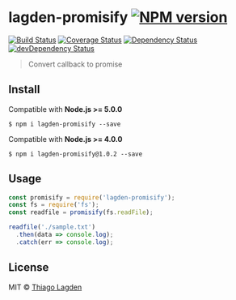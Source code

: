 # lagden-promisify [![NPM version](https://img.shields.io/npm/v/lagden-promisify.svg)](https://www.npmjs.com/package/lagden-promisify)
[![Build Status](https://travis-ci.org/lagden/promisify.svg?branch=master)](https://travis-ci.org/lagden/promisify)
[![Coverage Status](https://coveralls.io/repos/lagden/promisify/badge.svg?branch=master&service=github)](https://coveralls.io/github/lagden/promisify?branch=master)
[![Dependency Status](https://david-dm.org/lagden/promisify.svg)](https://david-dm.org/lagden/promisify)
[![devDependency Status](https://david-dm.org/lagden/promisify/dev-status.svg)](https://david-dm.org/lagden/promisify#info=devDependencies)

> Convert callback to promise


## Install

Compatible with **Node.js >= 5.0.0**

```
$ npm i lagden-promisify --save
```

Compatible with **Node.js >= 4.0.0**

```
$ npm i lagden-promisify@1.0.2 --save
```


## Usage

```javascript
const promisify = require('lagden-promisify');
const fs = require('fs');
const readfile = promisify(fs.readFile);

readfile('./sample.txt')
  .then(data => console.log);
  .catch(err => console.log);
```


## License

MIT © [Thiago Lagden](http://lagden.in)
